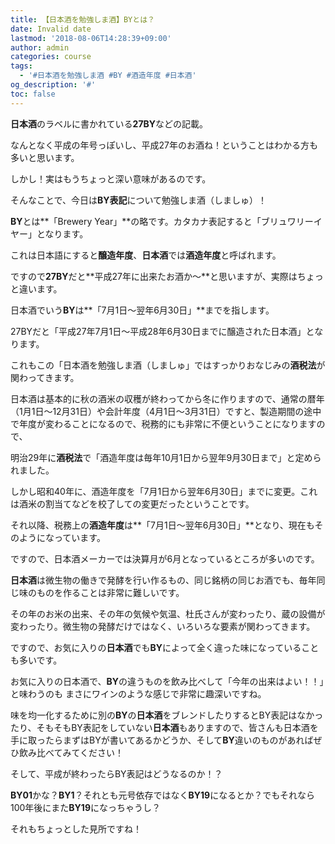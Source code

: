 ```yaml
---
title: 【日本酒を勉強しま酒】BYとは？
date: Invalid date
lastmod: '2018-08-06T14:28:39+09:00'
author: admin
categories: course
tags:
  - '#日本酒を勉強しま酒 #BY #酒造年度 #日本酒'
og_description: '#'
toc: false
---
```

**日本酒**のラベルに書かれている**27BY**などの記載。

なんとなく平成の年号っぽいし、平成27年のお酒ね！ということはわかる方も多いと思います。

しかし！実はもうちょっと深い意味があるのです。

そんなことで、今日は**BY表記**について勉強しま酒（しましゅ）！

**BY**とは**「Brewery Year」**の略です。カタカナ表記すると「ブリュワリーイヤー」となります。

これは日本語にすると**醸造年度**、**日本酒**では**酒造年度**と呼ばれます。

ですので**27BY**だと**平成27年に出来たお酒か～**と思いますが、実際はちょっと違います。

日本酒でいう**BY**は**「7月1日～翌年6月30日」**までを指します。

27BYだと「平成27年7月1日～平成28年6月30日までに醸造された日本酒」となります。

これもこの「日本酒を勉強しま酒（しましゅ」ではすっかりおなじみの**酒税法**が関わってきます。

日本酒は基本的に秋の酒米の収穫が終わってから冬に作りますので、通常の暦年（1月1日～12月31日）や会計年度（4月1日～3月31日）ですと、製造期間の途中で年度が変わることになるので、税務的にも非常に不便ということになりますので、

明治29年に**酒税法**で「酒造年度は毎年10月1日から翌年9月30日まで」と定められました。

しかし昭和40年に、酒造年度を「7月1日から翌年6月30日」までに変更。これは酒米の割当てなどを校了しての変更だったということです。

それ以降、税務上の**酒造年度**は**「7月1日～翌年6月30日」**となり、現在もそのようになっています。

ですので、日本酒メーカーでは決算月が6月となっているところが多いのです。

**日本酒**は微生物の働きで発酵を行い作るもの、同じ銘柄の同じお酒でも、毎年同じ味のものを作ることは非常に難しいです。

その年のお米の出来、その年の気候や気温、杜氏さんが変わったり、蔵の設備が変わったり。微生物の発酵だけではなく、いろいろな要素が関わってきます。

ですので、お気に入りの**日本酒**でも**BY**によって全く違った味になっていることも多いです。

お気に入りの日本酒で、**BY**の違うものを飲み比べして「今年の出来はよい！！」と味わうのも
まさにワインのような感じで非常に趣深いですね。

味を均一化するために別の**BY**の**日本酒**をブレンドしたりするとBY表記はなかったり、そもそもBY表記をしていない**日本酒**もありますので、皆さんも日本酒を手に取ったらまずはBYが書いてあるかどうか、そして**BY**違いのものがあればぜひ飲み比べてみてください！

そして、平成が終わったらBY表記はどうなるのか！？

**BY01**かな？**BY1**？それとも元号依存ではなく**BY19**になるとか？でもそれなら100年後にまた**BY19**になっちゃうし？

それもちょっとした見所ですね！
